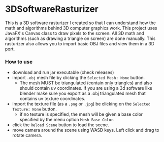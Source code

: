 # 3DSoftwareRasturizer

This is a 3D software rasturizer I created so that I can understand how the math and algorithms behind 3D computer graphics work.
This project uses JavaFX's Canvas class to draw pixels to the screen. All 3D math and algorithms (such as drawing a triangle on screen) are done manually.
This rasturizer also allows you to import basic OBJ files and view them in a 3D port.

### How to use

- download and run jar executable (check releases)
- import `.obj` mesh file by clicking the `Selected Mesh: None` button.
  - The mesh MUST be triangulated (contain only triangles) and also should contain uv coordinates. If you are using a 3d software like blender make sure you export as a .obj triangulated mesh that contains uv texture coordinates.
- import the texture file (as a `.png` or `.jpg`) be clicking on the `Selected Texture: None` button.
  - if no texture is specified, the mesh will be given a base color specified by the menu option `Mesh Base Color`.
- click the `Reload Scene` button to load the scene.
- move camera around the scene using WASD keys. Left click and drag to rotate camera.
